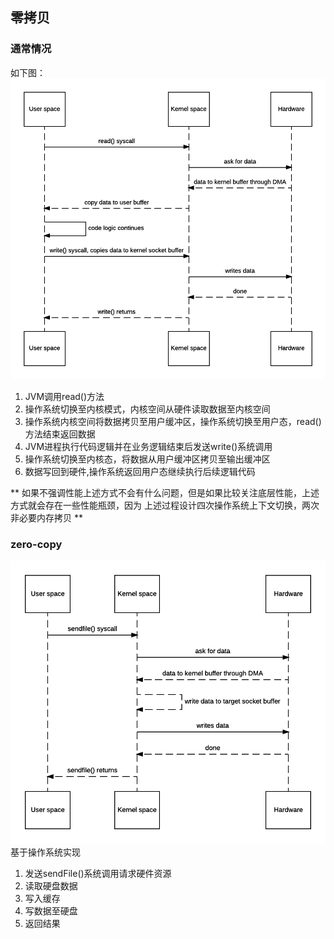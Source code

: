 ## 零拷贝
### 通常情况
如下图：
![内存拷贝](no_zero_copy.png)
1. JVM调用read()方法
2. 操作系统切换至内核模式，内核空间从硬件读取数据至内核空间
3. 操作系统内核空间将数据拷贝至用户缓冲区，操作系统切换至用户态，read()方法结束返回数据
4. JVM进程执行代码逻辑并在业务逻辑结束后发送write()系统调用
5. 操作系统切换至内核态，将数据从用户缓冲区拷贝至输出缓冲区
6. 数据写回到硬件,操作系统返回用户态继续执行后续逻辑代码

** 如果不强调性能上述方式不会有什么问题，但是如果比较关注底层性能，上述方式就会存在一些性能瓶颈，因为
上述过程设计四次操作系统上下文切换，两次非必要内存拷贝 **

### zero-copy
![零拷贝](real_zero_copy.png)
基于操作系统实现
1. 发送sendFile()系统调用请求硬件资源
2. 读取硬盘数据
3. 写入缓存
4. 写数据至硬盘
5. 返回结果
